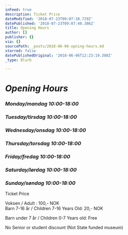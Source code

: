 ```yaml
---
inFeed: true
description: Ticket Price
dateModified: '2018-07-23T09:07:38.729Z'
datePublished: '2018-07-23T09:07:40.386Z'
title: Opening Hours
author: []
publisher: {}
via: {}
sourcePath: _posts/2018-06-06-opning-hours.md
starred: false
datePublishedOriginal: '2018-06-06T12:23:19.388Z'
_type: Blurb

---
```

# _Opening Hours_

### _Monday/mandag 10:00-18:00_

### _Tuesday/tirsdag 10:00-18:00_

### _Wednesday/onsdag 10:00-18:00_

### _Thursday/torsdag 10:00-18:00_

### _Friday/fredag 10:00-18:00_

### _Saturday/lørdag 10:00-18:00_

### _Sunday/søndag 10:00-18:00_

Ticket Price

Voksen / Adult : 100,- NOK  
Barn 7-16 år / Children 7-16 Years Old: 20,- NOK

Barn under 7 år / Children 0-7 Years old: Free

No Senior or student discount (Not State funded museum)